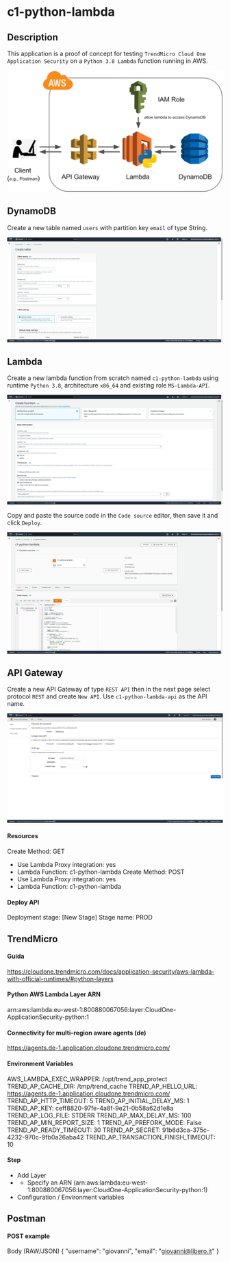 # c1-python-lambda

## Description
This application is a proof of concept for testing `TrendMicro Cloud One Application Security` on a `Python 3.8 Lambda` function running in AWS.

![Architecture](images/architecture.png)

## DynamoDB
Create a new table named `users` with partition key `email` of type String.

![DynamoDB](images/create_dynamo.png)

## Lambda
Create a new lambda function from scratch named `c1-python-lambda` using runtime `Python 3.8`, architecture `x86_64` and existing role `MS-Lambda-API`.

![Lambda](images/create_lambda.png)

Copy and paste the source code in the `Code source` editor, then save it and click `Deploy`.

![LambdaCode](images/lambda_code.png)


## API Gateway
Create a new API Gateway of type `REST API` then in the next page select protocol `REST` and create `New API`. Use `c1-python-lambda-api` as the API name.

![APIGW](images/apigw_create.png)

#### Resources
Create Method: GET
- Use Lambda Proxy integration: yes
- Lambda Function: c1-python-lambda
Create Method: POST
- Use Lambda Proxy integration: yes
- Lambda Function: c1-python-lambda
#### Deploy API
Deployment stage: [New Stage]
Stage name: PROD

## TrendMicro
#### Guida
https://cloudone.trendmicro.com/docs/application-security/aws-lambda-with-official-runtimes/#python-layers

#### Python AWS Lambda Layer ARN
arn:aws:lambda:eu-west-1:800880067056:layer:CloudOne-ApplicationSecurity-python:1

#### Connectivity for multi-region aware agents (de)
https://agents.de-1.application.cloudone.trendmicro.com/

#### Environment Variables
AWS_LAMBDA_EXEC_WRAPPER:	/opt/trend_app_protect
TREND_AP_CACHE_DIR:	/tmp/trend_cache
TREND_AP_HELLO_URL:	https://agents.de-1.application.cloudone.trendmicro.com/
TREND_AP_HTTP_TIMEOUT:	5
TREND_AP_INITIAL_DELAY_MS:	1
TREND_AP_KEY:	ceff8820-97fe-4a8f-9e21-0b58a62d1e8a
TREND_AP_LOG_FILE:	STDERR
TREND_AP_MAX_DELAY_MS:	100
TREND_AP_MIN_REPORT_SIZE:	1
TREND_AP_PREFORK_MODE:	False
TREND_AP_READY_TIMEOUT:	30
TREND_AP_SECRET:	91b6d3ca-375c-4232-970c-9fb0a26aba42
TREND_AP_TRANSACTION_FINISH_TIMEOUT:	10

#### Step
- Add Layer
- - Specify an ARN (arn:aws:lambda:eu-west-1:800880067056:layer:CloudOne-ApplicationSecurity-python:1)
- Configuration / Environment variables

## Postman

#### POST example
Body (RAW/JSON)
{
    "username": "giovanni",
    "email": "giovanni@libero.it"
}